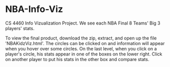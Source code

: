 NBA-Info-Viz
============

CS 4460 Info Vizualization Project.  We see each NBA Final 8 Teams' Big 3 players' stats.

To view the final product, download the zip, extract, and open up the file 'NBAKidzViz.html'. The circles can be clicked on and information will appear when you hover over some circles. On the last level, when you click on a player's circle, his stats appear in one of the boxes on the lower right. Click on another player to put his stats in the other box and compare stats.
